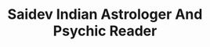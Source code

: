 ---
title: "Saidev Indian Astrologer And Psychic Reader"
url: /houston/saidev-indian-astrologer-and-psychic-reader/
shop: shop
---